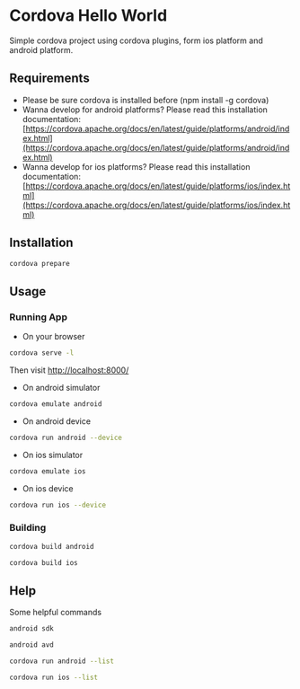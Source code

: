 # Cordova Hello World

Simple cordova project using cordova plugins, form ios platform and android platform.


## Requirements

- Please be sure cordova is installed before (npm install -g cordova)
- Wanna develop for android platforms? Please read this installation documentation:[https://cordova.apache.org/docs/en/latest/guide/platforms/android/index.html](https://cordova.apache.org/docs/en/latest/guide/platforms/android/index.html)
- Wanna develop for ios platforms? Please read this installation documentation:[https://cordova.apache.org/docs/en/latest/guide/platforms/ios/index.html](https://cordova.apache.org/docs/en/latest/guide/platforms/ios/index.html)


## Installation
```sh
cordova prepare
```


## Usage

### Running App

* On your browser
 
```sh
cordova serve -l
```
Then visit [http://localhost:8000/](http://localhost:8000/)

* On android simulator
 
```sh
cordova emulate android
```

* On android device 
 
```sh
cordova run android --device
```


* On ios simulator
 
```sh
cordova emulate ios
```

* On ios device
 
```sh
cordova run ios --device
```

### Building

```sh
cordova build android
```

```sh
cordova build ios
```

## Help
Some helpful commands

```sh
android sdk
```

```sh
android avd
```

```sh
cordova run android --list
```

```sh
cordova run ios --list
```








